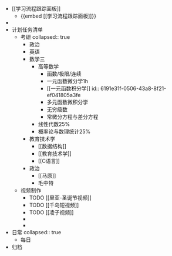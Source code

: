 - [[学习流程跟踪面板]]
	- {{embed [[学习流程跟踪面板]]}}
-
- 计划任务清单
	- 考研
	  collapsed:: true
		- 政治
		- 英语
		- 数学三
			- 高等数学
				- 函数/极限/连续
				- 一元函数微分学1h
				- [[一元函数积分学]]
				  id:: 6191e31f-0506-43a8-8f21-ef041805a3fe
				- 多元函数微积分学
				- 无穷级数
				- 常微分方程与差分方程
			- 线性代数25%
			- 概率论与数理统计25%
		- 教育技术学
			- [[数据结构]]
			- [[教育技术学]]
			- [[C语言]]
		- 政治
			- [[马原]]
			- 毛中特
	- 视频制作
		- TODO [[里亚-圣诞节视频]]
		- TODO [[千岛短视频]]
		- TODO [[凌子视频]]
		-
		-
- 日常
  collapsed:: true
	- 每日
- 归档